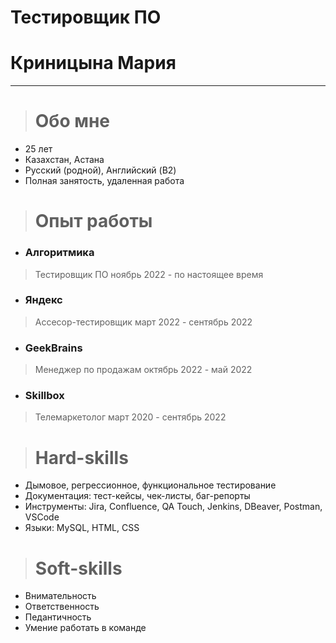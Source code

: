 # Тестировщик ПО 
# Криницына Мария
---
># Обо мне

+ 25 лет
+ Казахстан, Астана
+ Русский (родной), Английский (B2)
+ Полная занятость, удаленная работа

># Опыт работы

- ### Алгоритмика  
> Тестировщик ПО
> ноябрь 2022 - по настоящее время
- ### Яндекс 
> Ассесор-тестировщик 
> март 2022 - сентябрь 2022
- ### GeekBrains 
> Менеджер по продажам
> октябрь 2022 - май 2022
- ### Skillbox 
> Телемаркетолог
> март 2020 - сентябрь 2022

># Hard-skills

+ Дымовое, регрессионное, функциональное тестирование
+ Документация: тест-кейсы, чек-листы, баг-репорты
+ Инструменты: Jira, Confluence, QA Touch, Jenkins, DBeaver, Postman, VSCode
+ Языки: MySQL, HTML, CSS

># Soft-skills

+ Внимательность
+ Ответственность
+ Педантичность
+ Умение работать в команде
